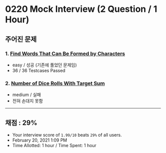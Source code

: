 # 0220 Mock Interview (2 Question / 1 Hour)

## 주어진 문제

### 1. [Find Words That Can Be Formed by Characters](https://leetcode.com/problems/find-words-that-can-be-formed-by-characters/)

- easy / 성공 (기존에 풀었던 문제임)
- 36 / 36 Testcases Passed

### 2. [Number of Dice Rolls With Target Sum](https://leetcode.com/problems/number-of-dice-rolls-with-target-sum/)

- medium / 실패
- 전혀 손대지 못함

---

## 채점 : 29%

- Your interview score of `1.99/10` beats `29%` of all users.
- February 20, 2021 1:09 PM
- Time Allotted: 1 hour / Time Spent: 1 hour
